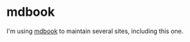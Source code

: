 # mdbook

I'm using [mdbook](https://rust-lang.github.io/mdBook/) to maintain several sites, including this one.
